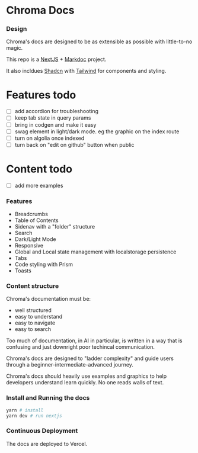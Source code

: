 # Chroma Docs

### Design

Chroma's docs are designed to be as extensible as possible with little-to-no magic.

This repo is a [NextJS](https://nextjs.org/) + [Markdoc](https://markdoc.dev/) project.

It also incldues [Shadcn](https://ui.shadcn.com/) with [Tailwind](https://tailwindcss.com/) for components and styling.

# Features todo
- [ ] add accordion for troubleshooting
- [ ] keep tab state in query params
- [ ] bring in codgen and make it easy
- [ ] swag element in light/dark mode. eg the graphic on the index route
- [ ] turn on algolia once indexed
- [ ] turn back on "edit on github" button when public

# Content todo
- [ ] add more examples


### Features
- Breadcrumbs
- Table of Contents
- Sidenav with a "folder" structure
- Search
- Dark/Light Mode
- Responsive
- Global and Local state management with localstorage persistence
- Tabs
- Code styling with Prism
- Toasts

### Content structure

Chroma's documentation must be:
- well structured
- easy to understand
- easy to navigate
- easy to search

Too much of documentation, in AI in particular, is written in a way that is confusing and just downright poor techincal communication.

Chroma's docs are designed to "ladder complexity" and guide users through a beginner-intermediate-advanced journey.

Chroma's docs should heavily use examples and graphics to help developers understand learn quickly. No one reads walls of text.

### Install and Running the docs

```bash
yarn # install
yarn dev # run nextjs
```

### Continuous Deployment

The docs are deployed to Vercel.


<!-- TODO: codegen -->
